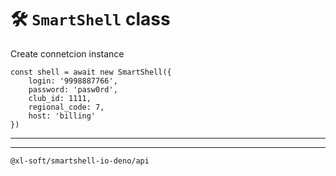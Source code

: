 # 🛠️ `SmartShell` class

Create connetcion instance

``` TS
const shell = await new SmartShell({
    login: '9998887766',
    password: 'pasw0rd',
    club_id: 1111,
    regional_code: 7,
    host: 'billing'
})
```

--------------------
--------------------
`@xl-soft/smartshell-io-deno/api`